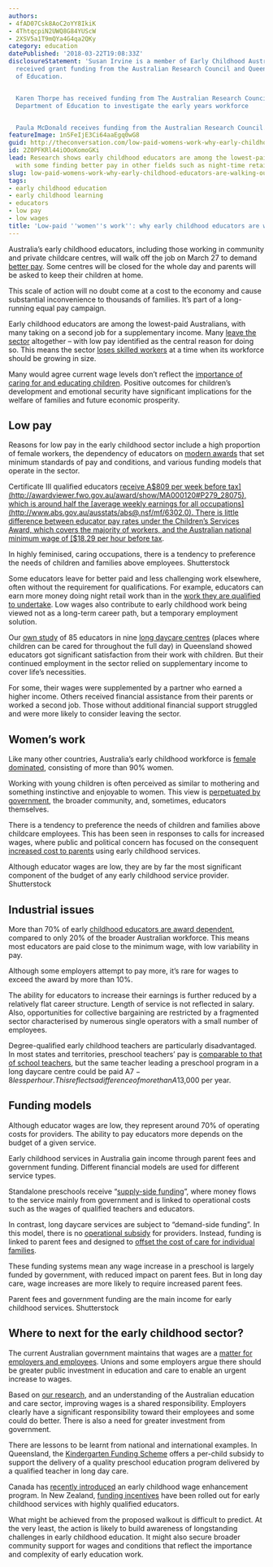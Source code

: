 ```yaml
---
authors:
- 4fAD07Csk8AoC2oYY8IkiK
- 4ThtqcpiN2UWQ8G84YUScW
- 2XSV5a1T9mQYa4G4qa2QKy
category: education
datePublished: '2018-03-22T19:08:33Z'
disclosureStatement: 'Susan Irvine is a member of Early Childhood Australia and has
  received grant funding from the Australian Research Council and Queensland Department
  of Education.


  Karen Thorpe has received funding from The Australian Research Council and the Queensland
  Department of Education to investigate the early years workforce


  Paula McDonald receives funding from the Australian Research Council.'
featureImage: 1nSFeIjE3Ci64aaEgq0wG8
guid: http://theconversation.com/low-paid-womens-work-why-early-childhood-educators-are-walking-out-91402
id: 2Z0PFKRl44iOOoKomoGKi
lead: Research shows early childhood educators are among the lowest-paid Australians,
  with some finding better pay in other fields such as night-time retail work.
slug: low-paid-womens-work-why-early-childhood-educators-are-walking-out
tags:
- early childhood education
- early childhood learning
- educators
- low pay
- low wages
title: 'Low-paid ''women''s work'': why early childhood educators are walking out'
---
```

Australia’s early childhood educators, including those working in community and private childcare centres, will walk off the job on March 27 to demand [better pay](http://www.unitedvoice.org.au/big_walk_off_announcement). Some centres will be closed for the whole day and parents will be asked to keep their children at home.

This scale of action will no doubt come at a cost to the economy and cause substantial inconvenience to thousands of families. It’s part of a long-running equal pay campaign. 

Early childhood educators are among the lowest-paid Australians, with many taking on a second job for a supplementary income. Many [leave the sector](https://theconversation.com/one-in-five-early-childhood-educators-plan-to-leave-the-profession-61279) altogether – with low pay identified as the central reason for doing so. This means the sector [loses skilled workers](https://eprints.qut.edu.au/101622/1/Brief_report_ECEC_Workforce_Development_Policy_Workshop_final.pdf) at a time when its workforce should be growing in size.


Many would agree current wage levels don’t reflect the [importance of caring for and educating children](http://www.oecd.org/education/starting-strong-iv-9789264233515-en.htm). Positive outcomes for children’s development and emotional security have significant implications for the welfare of families and future economic prosperity. 

## Low pay

Reasons for low pay in the early childhood sector include a high proportion of female workers, the dependency of educators on [modern awards](https://www.fairwork.gov.au/how-we-will-help/templates-and-guides/fact-sheets/minimum-workplace-entitlements/modern-awards#what-is-a-modern-award) that set minimum standards of pay and conditions, and various funding models that operate in the sector.

Certificate III qualified educators [receive A$809 per week before tax](http://awardviewer.fwo.gov.au/award/show/MA000120#P279_28075), which is around half the [average weekly earnings for all occupations](http://www.abs.gov.au/ausstats/abs@.nsf/mf/6302.0). There is little difference between educator pay rates under the Children’s Services Award, which covers the majority of workers, and the Australian national minimum wage of [$18.29 per hour before tax](https://www.fairwork.gov.au/how-we-will-help/templates-and-guides/fact-sheets/minimum-workplace-entitlements/minimum-wages). 

In highly feminised, caring occupations, there is a tendency to preference the needs of children and families above employees. Shutterstock

Some educators leave for better paid and less challenging work elsewhere, often without the requirement for qualifications. For example, educators can earn more money doing night retail work than in the [work they are qualified to undertake](http://www.pc.gov.au/inquiries/completed/childcare/submissions/initial/submission-counter/sub121-childcare.pdf). Low wages also contribute to early childhood work being viewed not as a long-term career path, but a temporary employment solution.

Our [own study](https://eprints.qut.edu.au/101622/1/Brief_report_ECEC_Workforce_Development_Policy_Workshop_final.pdf) of 85 educators in nine [long daycare centres](https://www.mychild.gov.au/childcare-information/options) (places where children can be cared for throughout the full day) in Queensland showed educators got significant satisfaction from their work with children. But their continued employment in the sector relied on supplementary income to cover life’s necessities. 

For some, their wages were supplemented by a partner who earned a higher income. Others received financial assistance from their parents or worked a second job. Those without additional financial support struggled and were more likely to consider leaving the sector.


## Women’s work

Like many other countries, Australia’s early childhood workforce is [female dominated](http://www.pc.gov.au/inquiries/completed/childcare/submissions/initial/submission-counter/sub121-childcare.pdf), consisting of more than 90% women. 

Working with young children is often perceived as similar to mothering and something instinctive and enjoyable to women. This view is [perpetuated by government](http://www.abc.net.au/news/2017-01-12/childcare-workers-open-letter-to-david-leyonhjelm/8178296), the broader community, and, sometimes, educators themselves.

There is a tendency to preference the needs of children and families above childcare employees. This has been seen in responses to calls for increased wages, where public and political concern has focused on the consequent [increased cost to parents](https://au.news.yahoo.com/a/38447659/childcare-fees-could-rise-if-educators-succeed-in-pay-claim/) using early childhood services.

Although educator wages are low, they are by far the most significant component of the budget of any early childhood service provider. Shutterstock

## Industrial issues

More than 70% of early [childhood educators are award dependent](http://www.pc.gov.au/inquiries/completed/education-workforce-early-childhood/report/early-childhood-report.pdf), compared to only 20% of the broader Australian workforce. This means most educators are paid close to the minimum wage, with low variability in pay. 

Although some employers attempt to pay more, it’s rare for wages to exceed the award by more than 10%.

The ability for educators to increase their earnings is further reduced by a relatively flat career structure. Length of service is not reflected in salary. Also, opportunities for collective bargaining are restricted by a fragmented sector characterised by numerous single operators with a small number of employees.

Degree-qualified early childhood teachers are particularly disadvantaged. In most states and territories, preschool teachers’ pay is [comparable to that of school teachers](https://www.pc.gov.au/inquiries/completed/childcare/report/childcare-volume2.pdf), but the same teacher leading a preschool program in a long daycare centre could be paid A$7-8 less per hour. This reflects a difference of more than A$13,000 per year.

## Funding models

Although educator wages are low, they represent around 70% of operating costs for providers. The ability to pay educators more depends on the budget of a given service.

Early childhood services in Australia gain income through parent fees and government funding. Different financial models are used for different service types. 

Standalone preschools receive “[supply-side funding](https://qed.qld.gov.au/earlychildhood/service/Documents/pdf/queensland-kindergarten-funding-2017.pdf)”, where money flows to the service mainly from government and is linked to operational costs such as the wages of qualified teachers and educators.

In contrast, long daycare services are subject to “demand-side funding”. In this model, there is no [operational subsidy](https://www.pc.gov.au/research/ongoing/report-on-government-services/2018/child-care-education-and-training/early-childhood-education-and-care/rogs-2018-partb-chapter3.pdf) for providers. Instead, funding is linked to parent fees and designed to [offset the cost of care for individual families](https://www.education.gov.au/child-care-subsidy-0). 

These funding systems mean any wage increase in a preschool is largely funded by government, with reduced impact on parent fees. But in long day care, wage increases are more likely to require increased parent fees.

Parent fees and government funding are the main income for early childhood services. Shutterstock

## Where to next for the early childhood sector?

The current Australian government maintains that wages are a [matter for employers and employees](https://docs.education.gov.au/system/files/doc/other/early_years_workforce_strategy_0_0_0.pdf). Unions and some employers argue there should be greater public investment in education and care to enable an urgent increase to wages. 

Based on [our research](https://eprints.qut.edu.au/101622/), and an understanding of the Australian education and care sector, improving wages is a shared responsibility. Employers clearly have a significant responsibility toward their employees and some could do better. There is also a need for greater investment from government. 


There are lessons to be learnt from national and international examples. In Queensland, the [Kindergarten Funding Scheme](https://qed.qld.gov.au/earlychildhood/service/Documents/pdf/queensland-kindergarten-funding-2017.pdf) offers a per-child subsidy to support the delivery of a quality preschool education program delivered by a qualified teacher in long day care. 

Canada has [recently introduced](https://news.ontario.ca/edu/en/2016/01/2016-wage-enhancement-for-early-childhood-educators.html) an early childhood wage enhancement program. In New Zealand, [funding incentives](http://www.education.govt.nz/early-childhood/running-an-ece-service/employing-ece-staff/attestation/) have been rolled out for early childhood services with highly qualified educators.

What might be achieved from the proposed walkout is difficult to predict. At the very least, the action is likely to build awareness of longstanding challenges in early childhood education. It might also secure broader community support for wages and conditions that reflect the importance and complexity of early education work.